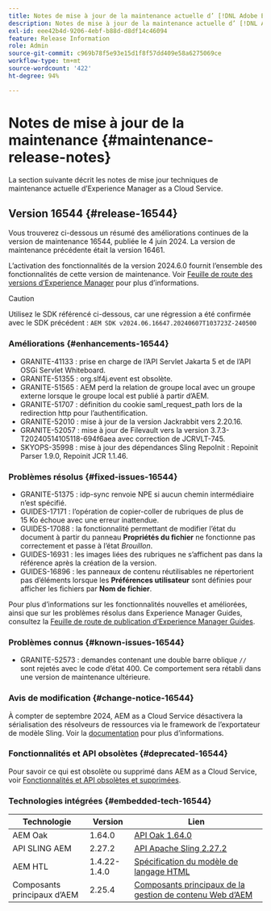 ```yaml
---
title: Notes de mise à jour de la maintenance actuelle d’ [!DNL Adobe Experience Manager]  as a Cloud Service.
description: Notes de mise à jour de la maintenance actuelle d’ [!DNL Adobe Experience Manager]  as a Cloud Service.
exl-id: eee42b4d-9206-4ebf-b88d-d8df14c46094
feature: Release Information
role: Admin
source-git-commit: c969b78f5e93e15d1f8f57dd409e58a6275069ce
workflow-type: tm+mt
source-wordcount: '422'
ht-degree: 94%

---
```


# Notes de mise à jour de la maintenance {#maintenance-release-notes}

La section suivante décrit les notes de mise jour techniques de maintenance actuelle d’Experience Manager as a Cloud Service.

## Version 16544 {#release-16544}

Vous trouverez ci-dessous un résumé des améliorations continues de la version de maintenance 16544, publiée le 4 juin 2024. La version de maintenance précédente était la version 16461.

L’activation des fonctionnalités de la version 2024.6.0 fournit l’ensemble des fonctionnalités de cette version de maintenance. Voir [Feuille de route des versions d’Experience Manager](https://experienceleague.adobe.com/fr/docs/experience-manager-release-information/aem-release-updates/update-releases-roadmap) pour plus d’informations.

>[!CAUTION]
>
>Utilisez le SDK référencé ci-dessous, car une régression a été confirmée avec le SDK précédent :
>`AEM SDK v2024.06.16647.20240607T103723Z-240500`

### Améliorations {#enhancements-16544}

* GRANITE-41133 : prise en charge de l’API Servlet Jakarta 5 et de l’API OSGi Servlet Whiteboard.
* GRANITE-51355 : org.slf4j.event est obsolète.
* GRANITE-51565 : AEM perd la relation de groupe local avec un groupe externe lorsque le groupe local est publié à partir d’AEM.
* GRANITE-51707 : définition du cookie saml_request_path lors de la redirection http pour l’authentification.
* GRANITE-52010 : mise à jour de la version Jackrabbit vers 2.20.16.
* GRANITE-52057 : mise à jour de Filevault vers la version 3.7.3-T20240514105118-694f6aea avec correction de JCRVLT-745.
* SKYOPS-35998 : mise à jour des dépendances Sling RepoInit : Repoinit Parser 1.9.0, Repoinit JCR 1.1.46.

### Problèmes résolus {#fixed-issues-16544}

* GRANITE-51375 : idp-sync renvoie NPE si aucun chemin intermédiaire n’est spécifié.
* GUIDES-17171 : l’opération de copier-coller de rubriques de plus de 15 Ko échoue avec une erreur inattendue.
* GUIDES-17088 : la fonctionnalité permettant de modifier l’état du document à partir du panneau **Propriétés du fichier** ne fonctionne pas correctement et passe à l’état *Brouillon*.
* GUIDES-16931 : les images liées des rubriques ne s’affichent pas dans la référence après la création de la version.
* GUIDES-16896 : les panneaux de contenu réutilisables ne répertorient pas d’éléments lorsque les **Préférences utilisateur** sont définies pour afficher les fichiers par **Nom de fichier**.

Pour plus d’informations sur les fonctionnalités nouvelles et améliorées, ainsi que sur les problèmes résolus dans Experience Manager Guides, consultez la [Feuille de route de publication d’Experience Manager Guides](https://experienceleague.adobe.com/fr/docs/experience-manager-guides/using/release-info/aem-guides-releases-roadmap).

### Problèmes connus {#known-issues-16544}

* GRANITE-52573 : demandes contenant une double barre oblique `//` sont rejetés avec le code d’état 400. Ce comportement sera rétabli dans une version de maintenance ultérieure.

### Avis de modification {#change-notice-16544}

À compter de septembre 2024, AEM as a Cloud Service désactivera la sérialisation des résolveurs de ressources via le framework de l’exportateur de modèle Sling. Voir la [documentation](/help/implementing/developing/hybrid/disallow-the-serialization-of-resourceresolvers-via-sling-model-exporter.md) pour plus d’informations.

### Fonctionnalités et API obsolètes {#deprecated-16544}

Pour savoir ce qui est obsolète ou supprimé dans AEM as a Cloud Service, voir [Fonctionnalités et API obsolètes et supprimées](/help/release-notes/deprecated-removed-features.md).

### Technologies intégrées {#embedded-tech-16544}

| Technologie | Version | Lien |
|---|---|---|
| AEM Oak | 1.64.0 | [API Oak 1.64.0](https://www.javadoc.io/doc/org.apache.jackrabbit/oak-api/1.64.0/index.html) |
| API SLING AEM | 2.27.2 | [API Apache Sling 2.27.2](https://www.javadoc.io/doc/org.apache.sling/org.apache.sling.api/latest/index.html) |
| AEM HTL | 1.4.22-1.4.0 | [Spécification du modèle de langage HTML](https://github.com/adobe/htl-spec) |
| Composants principaux d’AEM | 2.25.4 | [Composants principaux de la gestion de contenu Web d’AEM](https://github.com/adobe/aem-core-wcm-components) |

